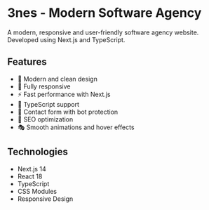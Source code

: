﻿# 3nes - Modern Software Agency

A modern, responsive and user-friendly software agency website. Developed using Next.js and TypeScript.

## Features

- 🎨 Modern and clean design
- 📱 Fully responsive
- ⚡ Fast performance with Next.js
- 🔧 TypeScript support
- 📧 Contact form with bot protection
- 🎯 SEO optimization
- 🎭 Smooth animations and hover effects

## Technologies

- Next.js 14
- React 18
- TypeScript
- CSS Modules
- Responsive Design